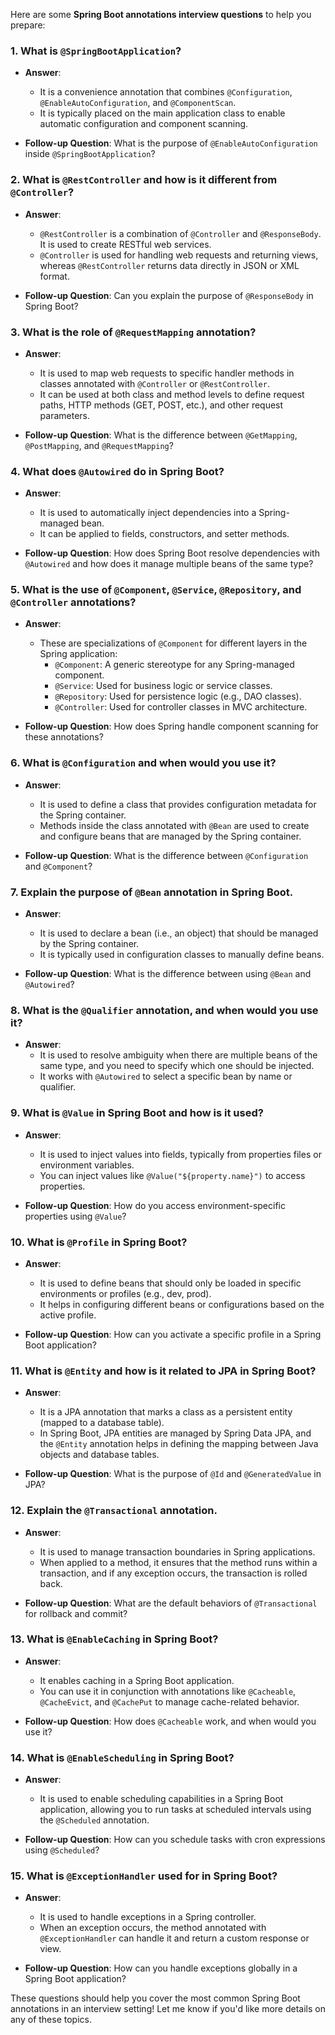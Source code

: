 Here are some **Spring Boot annotations interview questions** to help you prepare:

### 1. **What is `@SpringBootApplication`?**
   - **Answer**: 
     - It is a convenience annotation that combines `@Configuration`, `@EnableAutoConfiguration`, and `@ComponentScan`.
     - It is typically placed on the main application class to enable automatic configuration and component scanning.
   
   - **Follow-up Question**: What is the purpose of `@EnableAutoConfiguration` inside `@SpringBootApplication`?

### 2. **What is `@RestController` and how is it different from `@Controller`?**
   - **Answer**: 
     - `@RestController` is a combination of `@Controller` and `@ResponseBody`. It is used to create RESTful web services. 
     - `@Controller` is used for handling web requests and returning views, whereas `@RestController` returns data directly in JSON or XML format.
   
   - **Follow-up Question**: Can you explain the purpose of `@ResponseBody` in Spring Boot?

### 3. **What is the role of `@RequestMapping` annotation?**
   - **Answer**: 
     - It is used to map web requests to specific handler methods in classes annotated with `@Controller` or `@RestController`.
     - It can be used at both class and method levels to define request paths, HTTP methods (GET, POST, etc.), and other request parameters.
   
   - **Follow-up Question**: What is the difference between `@GetMapping`, `@PostMapping`, and `@RequestMapping`?

### 4. **What does `@Autowired` do in Spring Boot?**
   - **Answer**: 
     - It is used to automatically inject dependencies into a Spring-managed bean.
     - It can be applied to fields, constructors, and setter methods.
   
   - **Follow-up Question**: How does Spring Boot resolve dependencies with `@Autowired` and how does it manage multiple beans of the same type?

### 5. **What is the use of `@Component`, `@Service`, `@Repository`, and `@Controller` annotations?**
   - **Answer**: 
     - These are specializations of `@Component` for different layers in the Spring application:
       - `@Component`: A generic stereotype for any Spring-managed component.
       - `@Service`: Used for business logic or service classes.
       - `@Repository`: Used for persistence logic (e.g., DAO classes).
       - `@Controller`: Used for controller classes in MVC architecture.
   
   - **Follow-up Question**: How does Spring handle component scanning for these annotations?

### 6. **What is `@Configuration` and when would you use it?**
   - **Answer**: 
     - It is used to define a class that provides configuration metadata for the Spring container.
     - Methods inside the class annotated with `@Bean` are used to create and configure beans that are managed by the Spring container.
   
   - **Follow-up Question**: What is the difference between `@Configuration` and `@Component`?

### 7. **Explain the purpose of `@Bean` annotation in Spring Boot.**
   - **Answer**: 
     - It is used to declare a bean (i.e., an object) that should be managed by the Spring container. 
     - It is typically used in configuration classes to manually define beans.
   
   - **Follow-up Question**: What is the difference between using `@Bean` and `@Autowired`?

### 8. **What is the `@Qualifier` annotation, and when would you use it?**
   - **Answer**: 
     - It is used to resolve ambiguity when there are multiple beans of the same type, and you need to specify which one should be injected.
     - It works with `@Autowired` to select a specific bean by name or qualifier.

### 9. **What is `@Value` in Spring Boot and how is it used?**
   - **Answer**: 
     - It is used to inject values into fields, typically from properties files or environment variables.
     - You can inject values like `@Value("${property.name}")` to access properties.

   - **Follow-up Question**: How do you access environment-specific properties using `@Value`?

### 10. **What is `@Profile` in Spring Boot?**
   - **Answer**: 
     - It is used to define beans that should only be loaded in specific environments or profiles (e.g., dev, prod).
     - It helps in configuring different beans or configurations based on the active profile.
   
   - **Follow-up Question**: How can you activate a specific profile in a Spring Boot application?

### 11. **What is `@Entity` and how is it related to JPA in Spring Boot?**
   - **Answer**: 
     - It is a JPA annotation that marks a class as a persistent entity (mapped to a database table).
     - In Spring Boot, JPA entities are managed by Spring Data JPA, and the `@Entity` annotation helps in defining the mapping between Java objects and database tables.
   
   - **Follow-up Question**: What is the purpose of `@Id` and `@GeneratedValue` in JPA?

### 12. **Explain the `@Transactional` annotation.**
   - **Answer**: 
     - It is used to manage transaction boundaries in Spring applications.
     - When applied to a method, it ensures that the method runs within a transaction, and if any exception occurs, the transaction is rolled back.
   
   - **Follow-up Question**: What are the default behaviors of `@Transactional` for rollback and commit?

### 13. **What is `@EnableCaching` in Spring Boot?**
   - **Answer**: 
     - It enables caching in a Spring Boot application.
     - You can use it in conjunction with annotations like `@Cacheable`, `@CacheEvict`, and `@CachePut` to manage cache-related behavior.
   
   - **Follow-up Question**: How does `@Cacheable` work, and when would you use it?

### 14. **What is `@EnableScheduling` in Spring Boot?**
   - **Answer**: 
     - It is used to enable scheduling capabilities in a Spring Boot application, allowing you to run tasks at scheduled intervals using the `@Scheduled` annotation.
   
   - **Follow-up Question**: How can you schedule tasks with cron expressions using `@Scheduled`?

### 15. **What is `@ExceptionHandler` used for in Spring Boot?**
   - **Answer**: 
     - It is used to handle exceptions in a Spring controller.
     - When an exception occurs, the method annotated with `@ExceptionHandler` can handle it and return a custom response or view.
   
   - **Follow-up Question**: How can you handle exceptions globally in a Spring Boot application?

These questions should help you cover the most common Spring Boot annotations in an interview setting! Let me know if you'd like more details on any of these topics.
